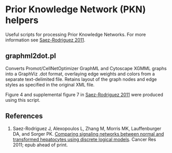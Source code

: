 # Prior Knowledge Network (PKN) helpers

Useful scripts for processing Prior Knowledge Networks.  For more information
see [Saez-Rodriguez 2011][jsr2011].

## graphml2dot.pl

Converts Promot/CellNetOptimizer GraphML and Cytoscape XGMML graphs into a
GraphViz .dot format, overlaying edge weights and colors from a separate
text-delimited file.  Retains layout of the graph nodes and edge styles as
specified in the original XML file.

Figure 4 and supplemental figure 7 in [Saez-Rodriguez 2011][jsr2011] were
produced using this script.

## References

1. Saez-Rodriguez J, Alexopoulos L, Zhang M, Morris MK, Lauffenburger DA, and
Sorger PK. [Comparing signaling networks between normal and transformed
hepatocytes using discrete logical models][jsr2011]. Cancer Res 2011; epub
ahead of print.

[jsr2011]: http://dx.crossref.org/10.1158/0008-5472.CAN-10-4453 "Saez-Rodriguez 2011"

